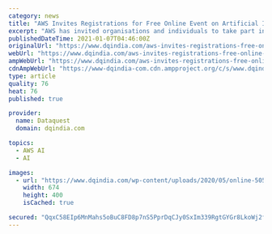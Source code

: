 ```yaml
---
category: news
title: "AWS Invites Registrations for Free Online Event on Artificial Intelligence: Here Are the Details"
excerpt: "AWS has invited organisations and individuals to take part in a free event on artificial intelligence called “Amazon AI Conclave” AWS has invited individuals and businesses to take part in a free online event on artificial intelligence. The event ..."
publishedDateTime: 2021-01-07T04:46:00Z
originalUrl: "https://www.dqindia.com/aws-invites-registrations-free-online-event-artificial-intelligence-details/"
webUrl: "https://www.dqindia.com/aws-invites-registrations-free-online-event-artificial-intelligence-details/"
ampWebUrl: "https://www.dqindia.com/aws-invites-registrations-free-online-event-artificial-intelligence-details/amp/"
cdnAmpWebUrl: "https://www-dqindia-com.cdn.ampproject.org/c/s/www.dqindia.com/aws-invites-registrations-free-online-event-artificial-intelligence-details/amp/"
type: article
quality: 76
heat: 76
published: true

provider:
  name: Dataquest
  domain: dqindia.com

topics:
  - AWS AI
  - AI

images:
  - url: "https://www.dqindia.com/wp-content/uploads/2020/05/online-5059828_640.jpg"
    width: 674
    height: 400
    isCached: true

secured: "QqxC58EIp6MnMahs5oBuC8FD8p7nS5PprDqCJy0SxIm339RgtGYGr8LkoWj2fxFbxTYril4uD63vtGpiYbkUxATPLLjvHV3VW/n7c6auAOCxsYVKnWai1RAzHmzNJqCpc3D5ZhaProW+ZAYEdSWjAMY8IDtw7ud8tPsBuWu4R9yafYK6mHE4nZEpM07ifuNdq/4oC92hYHn4nL1+1pSRdvILI27OABlNxh39jnyAncpVfHkq0LOOzjnU0yoIb/r6iRsjPcRZTr26eWsDn3xMvTKbgJGVEwocX7/o9AadH/J6hXjhmCP0CioATTCoymEFis6MvhtdPwnjYR7LGJHSJ2OPdS9lV45IaNbFEzffm9g=;b3cqRVlZGSdEZHHKocJsjA=="
---
```


